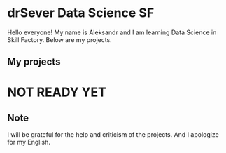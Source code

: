 # drSever Data Science SF
Hello everyone! My name is Aleksandr and I am learning Data Science in Skill Factory.
Below are my projects.

## My projects

# NOT READY YET

## Note
I will be grateful for the help and criticism of the projects. And I apologize for my English.
